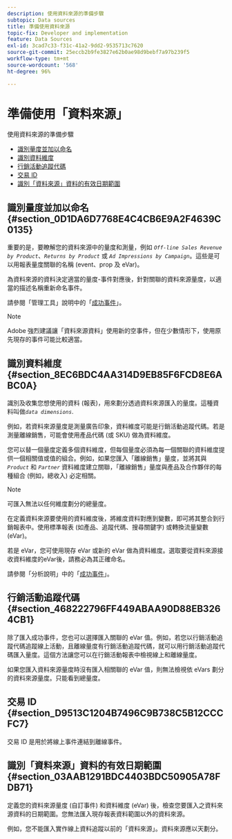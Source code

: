 ```yaml
---
description: 使用資料來源的準備步驟
subtopic: Data sources
title: 準備使用資料來源
topic-fix: Developer and implementation
feature: Data Sources
exl-id: 3cad7c33-f31c-41a2-9dd2-9535713c7620
source-git-commit: 25eccb2b9fe3827e62b0ae98d9bebf7a97b239f5
workflow-type: tm+mt
source-wordcount: '568'
ht-degree: 96%

---
```


# 準備使用「資料來源」

使用資料來源的準備步驟

* [識別量度並加以命名](/help/import/c-data-sources/datasrc-preparing.md#section_0D1DA6D7768E4C4CB6E9A2F4639C0135)
* [識別資料維度](/help/import/c-data-sources/datasrc-preparing.md#section_8EC6BDC4AA314D9EB85F6FCD8E6ABC0A)
* [行銷活動追蹤代碼](/help/import/c-data-sources/datasrc-preparing.md#section_468222796FF449ABAA90D88EB3264CB1)
* [交易 ID](/help/import/c-data-sources/datasrc-preparing.md#section_D9513C1204B7496C9B738C5B12CCCFC7)
* [識別「資料來源」資料的有效日期範圍](/help/import/c-data-sources/datasrc-preparing.md#section_03AAB1291BDC4403BDC50905A78FDB71)

## 識別量度並加以命名 {#section_0D1DA6D7768E4C4CB6E9A2F4639C0135}

重要的是，要瞭解您的資料來源中的量度和測量，例如 *`Off-line Sales Revenue by Product`*、*`Returns by Product`* 或 *`Ad Impressions by Campaign`*。這些是可以用報表量度關聯的名稱 (event、prop 及 eVar)。

為資料來源的資料決定適當的量度-事件對應後，針對關聯的資料來源量度，以適當的描述名稱重新命名事件。

請參閱「管理工具」說明中的「[成功事件](https://experienceleague.adobe.com/docs/analytics/admin/admin-tools/success-events/success-event.html)」。

>[!NOTE]
>
>Adobe 強烈建議讓「資料來源資料」使用新的空事件，但在少數情形下，使用原先現存的事件可能比較適當。

## 識別資料維度 {#section_8EC6BDC4AA314D9EB85F6FCD8E6ABC0A}

識別及收集您想使用的資料 (報表)，用來劃分透過資料來源匯入的量度。這種資料叫做&#x200B;*`data dimensions`*.

例如，若資料來源量度是測量廣告印象，資料維度可能是行銷活動追蹤代碼。若是測量離線銷售，可能會使用產品代碼 (或 SKU) 做為資料維度。

您可以替一個量度定義多個資料維度，但每個量度必須為每一個關聯的資料維度提供一個相關值或值的組合。例如，如果您匯入「離線銷售」量度，並將其與&#x200B;*`Product`* 和 *`Partner`* 資料維度建立關聯，「離線銷售」量度與產品及合作夥伴的每種組合 (例如，總收入) 必定相關。

>[!NOTE]
>
>可匯入無法以任何維度劃分的總量度。

在定義資料來源要使用的資料維度後，將維度資料對應到變數，即可將其整合到行銷報表中。使用標準報表 (如產品、追蹤代碼、搜尋關鍵字) 或轉換流量變數 (eVar)。

若是 eVar，您可使用現存 eVar 或新的 eVar 做為資料維度。選取要從資料來源接收資料維度的eVar後，請務必為其正確命名。

請參閱「分析說明」中的「[成功事件](https://experienceleague.adobe.com/docs/analytics/admin/admin-tools/success-events/success-event.html)」。

## 行銷活動追蹤代碼 {#section_468222796FF449ABAA90D88EB3264CB1}

除了匯入成功事件，您也可以選擇匯入關聯的 eVar 值。例如，若您以行銷活動追蹤代碼追蹤線上活動，且離線量度有行銷活動追蹤代碼，就可以用行銷活動追蹤代碼匯入量度。這個方法讓您可以在行銷活動報表中檢視線上和離線量度。

如果您匯入資料來源量度時沒有匯入相關聯的 eVar 值，則無法檢視依 eVars 劃分的資料來源量度。只能看到總量度。

## 交易 ID {#section_D9513C1204B7496C9B738C5B12CCCFC7}

交易 ID 是用於將線上事件連結到離線事件。

## 識別「資料來源」資料的有效日期範圍 {#section_03AAB1291BDC4403BDC50905A78FDB71}

定義您的資料來源量度 (自訂事件) 和資料維度 (eVar) 後，檢查您要匯入之資料來源資料的日期範圍。您無法匯入現存報表資料範圍以外的資料來源。

例如，您不能匯入實作線上資料追蹤以前的「資料來源」。資料來源應以天劃分。
